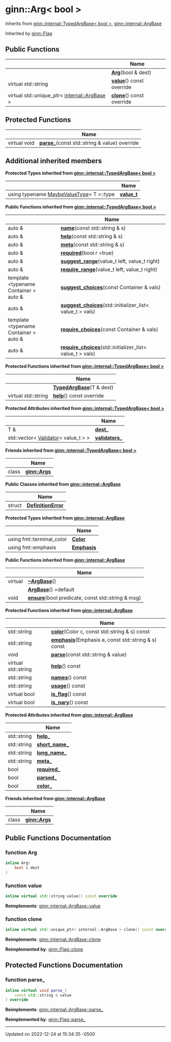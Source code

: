 # ginn::Arg< bool >




Inherits from [ginn::internal::TypedArgBase< bool >](api/Classes/classginn_1_1internal_1_1_typed_arg_base.md), [ginn::internal::ArgBase](api/Classes/classginn_1_1internal_1_1_arg_base.md)

Inherited by [ginn::Flag](api/Classes/classginn_1_1_flag.md)

## Public Functions

<span class="api-table">

|                | Name           |
| -------------- | -------------- |
| | **[Arg](api/Classes/classginn_1_1_arg_3_01bool_01_4.md#function-arg)**(bool & dest) |
| virtual std::string | **[value](api/Classes/classginn_1_1_arg_3_01bool_01_4.md#function-value)**() const override |
| virtual std::unique_ptr< [internal::ArgBase](api/Classes/classginn_1_1internal_1_1_arg_base.md) > | **[clone](api/Classes/classginn_1_1_arg_3_01bool_01_4.md#function-clone)**() const override |


</span>

## Protected Functions

<span class="api-table">

|                | Name           |
| -------------- | -------------- |
| virtual void | **[parse_](api/Classes/classginn_1_1_arg_3_01bool_01_4.md#function-parse_)**(const std::string & value) override |


</span>

## Additional inherited members

</span>

**Protected Types inherited from [ginn::internal::TypedArgBase< bool >](api/Classes/classginn_1_1internal_1_1_typed_arg_base.md)**

<span class="api-table">

|                | Name           |
| -------------- | -------------- |
| using typename [MaybeValueType](api/Classes/structginn_1_1internal_1_1_maybe_value_type.md)< T >::type | **[value_t](api/Classes/classginn_1_1internal_1_1_typed_arg_base.md#using-value_t)**  |


</span>

**Public Functions inherited from [ginn::internal::TypedArgBase< bool >](api/Classes/classginn_1_1internal_1_1_typed_arg_base.md)**

<span class="api-table">

|                | Name           |
| -------------- | -------------- |
| auto & | **[name](api/Classes/classginn_1_1internal_1_1_typed_arg_base.md#function-name)**(const std::string & s) |
| auto & | **[help](api/Classes/classginn_1_1internal_1_1_typed_arg_base.md#function-help)**(const std::string & s) |
| auto & | **[meta](api/Classes/classginn_1_1internal_1_1_typed_arg_base.md#function-meta)**(const std::string & s) |
| auto & | **[required](api/Classes/classginn_1_1internal_1_1_typed_arg_base.md#function-required)**(bool r =true) |
| auto & | **[suggest_range](api/Classes/classginn_1_1internal_1_1_typed_arg_base.md#function-suggest_range)**(value_t left, value_t right) |
| auto & | **[require_range](api/Classes/classginn_1_1internal_1_1_typed_arg_base.md#function-require_range)**(value_t left, value_t right) |
| template <typename Container \> <br>auto & | **[suggest_choices](api/Classes/classginn_1_1internal_1_1_typed_arg_base.md#function-suggest_choices)**(const Container & vals) |
| auto & | **[suggest_choices](api/Classes/classginn_1_1internal_1_1_typed_arg_base.md#function-suggest_choices)**(std::initializer_list< value_t > vals) |
| template <typename Container \> <br>auto & | **[require_choices](api/Classes/classginn_1_1internal_1_1_typed_arg_base.md#function-require_choices)**(const Container & vals) |
| auto & | **[require_choices](api/Classes/classginn_1_1internal_1_1_typed_arg_base.md#function-require_choices)**(std::initializer_list< value_t > vals) |


</span>

**Protected Functions inherited from [ginn::internal::TypedArgBase< bool >](api/Classes/classginn_1_1internal_1_1_typed_arg_base.md)**

<span class="api-table">

|                | Name           |
| -------------- | -------------- |
| | **[TypedArgBase](api/Classes/classginn_1_1internal_1_1_typed_arg_base.md#function-typedargbase)**(T & dest) |
| virtual std::string | **[help](api/Classes/classginn_1_1internal_1_1_typed_arg_base.md#function-help)**() const override |


</span>

**Protected Attributes inherited from [ginn::internal::TypedArgBase< bool >](api/Classes/classginn_1_1internal_1_1_typed_arg_base.md)**

<span class="api-table">

|                | Name           |
| -------------- | -------------- |
| T & | **[dest_](api/Classes/classginn_1_1internal_1_1_typed_arg_base.md#variable-dest_)**  |
| std::vector< [Validator](api/Classes/classginn_1_1internal_1_1_validator.md)< value_t > > | **[validators_](api/Classes/classginn_1_1internal_1_1_typed_arg_base.md#variable-validators_)**  |


</span>

**Friends inherited from [ginn::internal::TypedArgBase< bool >](api/Classes/classginn_1_1internal_1_1_typed_arg_base.md)**

<span class="api-table">

|                | Name           |
| -------------- | -------------- |
| class | **[ginn::Args](api/Classes/classginn_1_1internal_1_1_typed_arg_base.md#friend-ginnargs)**  |


</span>

**Public Classes inherited from [ginn::internal::ArgBase](api/Classes/classginn_1_1internal_1_1_arg_base.md)**

<span class="api-table">

|                | Name           |
| -------------- | -------------- |
| struct | **[DefinitionError](api/Classes/structginn_1_1internal_1_1_arg_base_1_1_definition_error.md)**  |


</span>

</span>

**Protected Types inherited from [ginn::internal::ArgBase](api/Classes/classginn_1_1internal_1_1_arg_base.md)**

<span class="api-table">

|                | Name           |
| -------------- | -------------- |
| using fmt::terminal_color | **[Color](api/Classes/classginn_1_1internal_1_1_arg_base.md#using-color)**  |
| using fmt::emphasis | **[Emphasis](api/Classes/classginn_1_1internal_1_1_arg_base.md#using-emphasis)**  |


</span>

**Public Functions inherited from [ginn::internal::ArgBase](api/Classes/classginn_1_1internal_1_1_arg_base.md)**

<span class="api-table">

|                | Name           |
| -------------- | -------------- |
| virtual | **[~ArgBase](api/Classes/classginn_1_1internal_1_1_arg_base.md#function-~argbase)**() |
| | **[ArgBase](api/Classes/classginn_1_1internal_1_1_arg_base.md#function-argbase)**() =default |
| void | **[ensure](api/Classes/classginn_1_1internal_1_1_arg_base.md#function-ensure)**(bool predicate, const std::string & msg) |


</span>

**Protected Functions inherited from [ginn::internal::ArgBase](api/Classes/classginn_1_1internal_1_1_arg_base.md)**

<span class="api-table">

|                | Name           |
| -------------- | -------------- |
| std::string | **[color](api/Classes/classginn_1_1internal_1_1_arg_base.md#function-color)**(Color c, const std::string & s) const |
| std::string | **[emphasis](api/Classes/classginn_1_1internal_1_1_arg_base.md#function-emphasis)**(Emphasis e, const std::string & s) const |
| void | **[parse](api/Classes/classginn_1_1internal_1_1_arg_base.md#function-parse)**(const std::string & value) |
| virtual std::string | **[help](api/Classes/classginn_1_1internal_1_1_arg_base.md#function-help)**() const |
| std::string | **[names](api/Classes/classginn_1_1internal_1_1_arg_base.md#function-names)**() const |
| std::string | **[usage](api/Classes/classginn_1_1internal_1_1_arg_base.md#function-usage)**() const |
| virtual bool | **[is_flag](api/Classes/classginn_1_1internal_1_1_arg_base.md#function-is_flag)**() const |
| virtual bool | **[is_nary](api/Classes/classginn_1_1internal_1_1_arg_base.md#function-is_nary)**() const |


</span>

**Protected Attributes inherited from [ginn::internal::ArgBase](api/Classes/classginn_1_1internal_1_1_arg_base.md)**

<span class="api-table">

|                | Name           |
| -------------- | -------------- |
| std::string | **[help_](api/Classes/classginn_1_1internal_1_1_arg_base.md#variable-help_)**  |
| std::string | **[short_name_](api/Classes/classginn_1_1internal_1_1_arg_base.md#variable-short_name_)**  |
| std::string | **[long_name_](api/Classes/classginn_1_1internal_1_1_arg_base.md#variable-long_name_)**  |
| std::string | **[meta_](api/Classes/classginn_1_1internal_1_1_arg_base.md#variable-meta_)**  |
| bool | **[required_](api/Classes/classginn_1_1internal_1_1_arg_base.md#variable-required_)**  |
| bool | **[parsed_](api/Classes/classginn_1_1internal_1_1_arg_base.md#variable-parsed_)**  |
| bool | **[color_](api/Classes/classginn_1_1internal_1_1_arg_base.md#variable-color_)**  |


</span>

**Friends inherited from [ginn::internal::ArgBase](api/Classes/classginn_1_1internal_1_1_arg_base.md)**

<span class="api-table">

|                | Name           |
| -------------- | -------------- |
| class | **[ginn::Args](api/Classes/classginn_1_1internal_1_1_arg_base.md#friend-ginnargs)**  |


</span>


## Public Functions Documentation

### function Arg

```cpp
inline Arg(
    bool & dest
)
```


### function value

```cpp
inline virtual std::string value() const override
```


**Reimplements**: [ginn::internal::ArgBase::value](api/Classes/classginn_1_1internal_1_1_arg_base.md#function-value)


### function clone

```cpp
inline virtual std::unique_ptr< internal::ArgBase > clone() const override
```


**Reimplements**: [ginn::internal::ArgBase::clone](api/Classes/classginn_1_1internal_1_1_arg_base.md#function-clone)


**Reimplemented by**: [ginn::Flag::clone](api/Classes/classginn_1_1_flag.md#function-clone)


## Protected Functions Documentation

### function parse_

```cpp
inline virtual void parse_(
    const std::string & value
) override
```


**Reimplements**: [ginn::internal::ArgBase::parse_](api/Classes/classginn_1_1internal_1_1_arg_base.md#function-parse_)


**Reimplemented by**: [ginn::Flag::parse_](api/Classes/classginn_1_1_flag.md#function-parse_)


-------------------------------

Updated on 2022-12-24 at 15:34:35 -0500